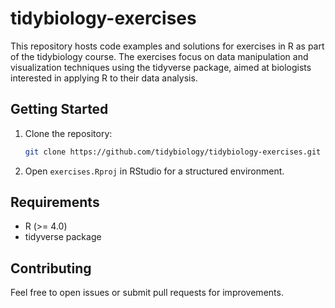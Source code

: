 # tidybiology-exercises

This repository hosts code examples and solutions for exercises in R as part of the tidybiology course. The exercises focus on data manipulation and visualization techniques using the tidyverse package, aimed at biologists interested in applying R to their data analysis.

## Getting Started

1. Clone the repository:
   ```bash
   git clone https://github.com/tidybiology/tidybiology-exercises.git
   ```
2. Open `exercises.Rproj` in RStudio for a structured environment.

## Requirements

- R (>= 4.0)
- tidyverse package

## Contributing

Feel free to open issues or submit pull requests for improvements.

